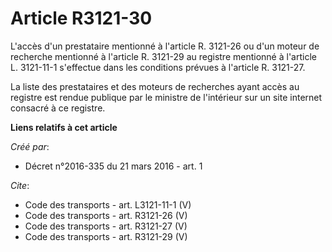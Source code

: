 # Article R3121-30

L'accès d'un prestataire mentionné à l'article R. 3121-26 ou d'un moteur de recherche mentionné à l'article R. 3121-29 au
registre mentionné à l'article L. 3121-11-1 s'effectue dans les conditions prévues à l'article R. 3121-27. 

La liste des prestataires et des moteurs de recherches ayant accès au registre est rendue publique par le ministre de
l'intérieur sur un site internet consacré à ce registre.

**Liens relatifs à cet article**

_Créé par_:

  - Décret n°2016-335 du 21 mars 2016 - art. 1

_Cite_:

  - Code des transports - art. L3121-11-1 (V)
  - Code des transports - art. R3121-26 (V)
  - Code des transports - art. R3121-27 (V)
  - Code des transports - art. R3121-29 (V)
